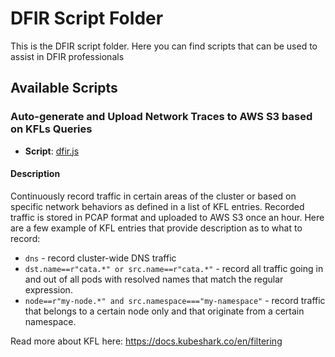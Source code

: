 # DFIR Script Folder

This is the DFIR script folder. Here you can find scripts that can be used to assist in DFIR professionals

## Available Scripts

### Auto-generate and Upload Network Traces to AWS S3 based on KFLs Queries

- **Script**: [dfir.js](forensics.js)

#### Description

Continuously record  traffic in certain areas of the cluster or based on specific network behaviors as defined in a list of KFL entries. Recorded traffic is stored in PCAP format and uploaded to AWS S3 once an hour.
Here are a few example of KFL entries that provide description as to what to record:

- `dns` - record cluster-wide DNS traffic 
- `dst.name==r"cata.*" or src.name==r"cata.*"` - record all traffic going in and out of all pods with resolved names that match the regular expression. 
- `node==r"my-node.*" and src.namespace==="my-namespace"` - record traffic that belongs to a certain node only and that originate from a certain namespace.

Read more about KFL here: https://docs.kubeshark.co/en/filtering
